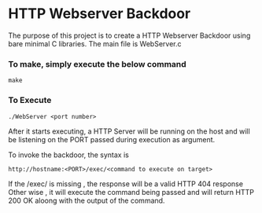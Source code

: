 # HTTP Webserver Backdoor

The purpose of this project is to create a HTTP Webserver Backdoor using bare minimal C libraries.
The main file is WebServer.c
### To make, simply execute the below command
```
make
```
### To Execute

```
./WebServer <port number>
```
After it starts executing, a HTTP Server will be running on the host and will be listening on the PORT passed during execution as argument.

To invoke the backdoor, the syntax is

```
http://hostname:<PORT>/exec/<command to execute on target>
```
If the /exec/ is missing , the response will be a valid HTTP 404 response
Other wise , it will execute the command being passed and will return HTTP 200 OK aloong with the output of the command.
